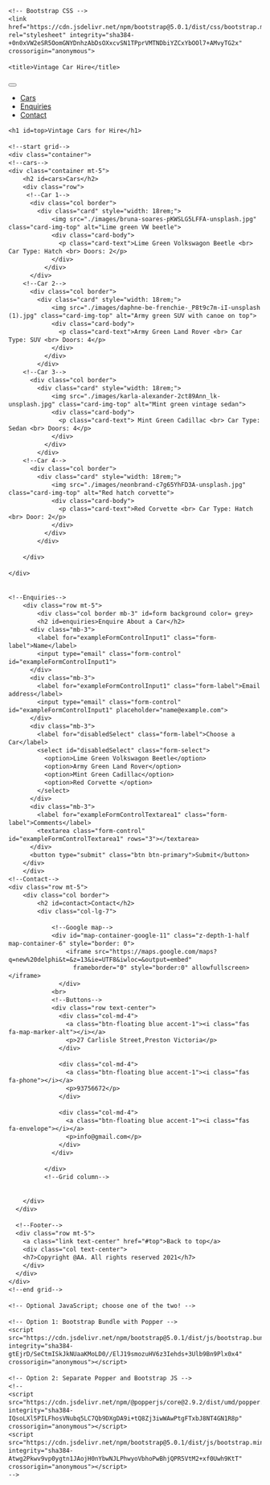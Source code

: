 <!doctype html>
<html lang="en">
  <head>
    <!-- Required meta tags -->
    <meta charset="utf-8">
    <meta name="viewport" content="width=device-width, initial-scale=1">
    <link rel="stylesheet" href="/css/mystyles.css">
    <link rel="stylesheet" href="/css/all.min.css">

    <!-- Bootstrap CSS -->
    <link href="https://cdn.jsdelivr.net/npm/bootstrap@5.0.1/dist/css/bootstrap.min.css" rel="stylesheet" integrity="sha384-+0n0xVW2eSR5OomGNYDnhzAbDsOXxcvSN1TPprVMTNDbiYZCxYbOOl7+AMvyTG2x" crossorigin="anonymous">

    <title>Vintage Car Hire</title>
  </head>
  <body>
    <!--start navigation-->
    <nav class="navbar navbar-expand-lg navbar-light bg-light">
        <div class="container-fluid">
          <a class="navbar-brand" href="#"><!--Logo-->
            <i class="fas fa-3x fa-car"></i> </a>
          <button class="navbar-toggler" type="button" data-bs-toggle="collapse" data-bs-target="#navbarNav" aria-controls="navbarNav" aria-expanded="false" aria-label="Toggle navigation">
            <span class="navbar-toggler-icon"></span>
          </button>
          <div class="collapse navbar-collapse" id="navbarNav">
            <ul class="navbar-nav">
              <li class="nav-item">
                <a class="nav-link active" aria-current="page" href="#cars">Cars</a>
              </li>
              <li class="nav-item">
                <a class="nav-link" href="#enquiries">Enquiries</a>
              </li>
              <li class="nav-item">
                <a class="nav-link" href="#contact">Contact</a>
              </li>
            </ul>
          </div>
        </div>
      </nav>
    <!--end navigation-->

    <h1 id=top>Vintage Cars for Hire</h1>

    <!--start grid-->
    <div class="container">
    <!--cars-->
    <div class="container mt-5">
        <h2 id=cars>Cars</h2>
        <div class="row">
         <!--Car 1-->
          <div class="col border">
            <div class="card" style="width: 18rem;">
                <img src="./images/bruna-soares-pKWSLG5LFFA-unsplash.jpg" class="card-img-top" alt="Lime green VW beetle">
                <div class="card-body">
                  <p class="card-text">Lime Green Volkswagon Beetle <br> Car Type: Hatch <br> Doors: 2</p>
                </div>
              </div> 
          </div>
        <!--Car 2-->
          <div class="col border"> 
            <div class="card" style="width: 18rem;">
                <img src="./images/daphne-be-frenchie-_P8t9c7m-iI-unsplash (1).jpg" class="card-img-top" alt="Army green SUV with canoe on top">
                <div class="card-body">
                  <p class="card-text">Army Green Land Rover <br> Car Type: SUV <br> Doors: 4</p>
                </div>
              </div>
            </div>
        <!--Car 3-->
          <div class="col border">
            <div class="card" style="width: 18rem;">
                <img src="./images/karla-alexander-2ct89Ann_lk-unsplash.jpg" class="card-img-top" alt="Mint green vintage sedan">
                <div class="card-body">
                  <p class="card-text"> Mint Green Cadillac <br> Car Type: Sedan <br> Doors: 4</p>
                </div>
              </div>
            </div>
        <!--Car 4-->
          <div class="col border">
            <div class="card" style="width: 18rem;">
                <img src="./images/neonbrand-c7g65YhFD3A-unsplash.jpg" class="card-img-top" alt="Red hatch corvette">
                <div class="card-body">
                  <p class="card-text">Red Corvette <br> Car Type: Hatch <br> Door: 2</p>
                </div>
              </div>
            </div>

        </div>

    </div>
    

    <!--Enquiries-->
        <div class="row mt-5">
            <div class="col border mb-3" id=form background color= grey>
            <h2 id=enquiries>Enquire About a Car</h2>
          <div class="mb-3">
            <label for="exampleFormControlInput1" class="form-label">Name</label>
            <input type="email" class="form-control" id="exampleFormControlInput1">
          </div>
          <div class="mb-3">
            <label for="exampleFormControlInput1" class="form-label">Email address</label>
            <input type="email" class="form-control" id="exampleFormControlInput1" placeholder="name@example.com">
          </div>
          <div class="mb-3">
            <label for="disabledSelect" class="form-label">Choose a Car</label>
            <select id="disabledSelect" class="form-select">
              <option>Lime Green Volkswagon Beetle</option>
              <option>Army Green Land Rover</option>
              <option>Mint Green Cadillac</option>
              <option>Red Corvette </option>
            </select>
          </div>
          <div class="mb-3">
            <label for="exampleFormControlTextarea1" class="form-label">Comments</label>
            <textarea class="form-control" id="exampleFormControlTextarea1" rows="3"></textarea>
          </div>
          <button type="submit" class="btn btn-primary">Submit</button>
        </div>
        </div>
    <!--Contact-->
    <div class="row mt-5">
        <div class="col border">
            <h2 id=contact>Contact</h2>
            <div class="col-lg-7">

                <!--Google map-->
                <div id="map-container-google-11" class="z-depth-1-half map-container-6" style="border: 0">
                    <iframe src="https://maps.google.com/maps?q=new%20delphi&t=&z=13&ie=UTF8&iwloc=&output=embed"
                      frameborder="0" style="border:0" allowfullscreen></iframe>
                  </div>
                <br>
                <!--Buttons-->
                <div class="row text-center">
                  <div class="col-md-4">
                    <a class="btn-floating blue accent-1"><i class="fas fa-map-marker-alt"></i></a>
                    <p>27 Carlisle Street,Preston Victoria</p>
                  </div>
          
                  <div class="col-md-4">
                    <a class="btn-floating blue accent-1"><i class="fas fa-phone"></i></a>
                    <p>93756672</p>
                  </div>
          
                  <div class="col-md-4">
                    <a class="btn-floating blue accent-1"><i class="fas fa-envelope"></i></a>
                    <p>info@gmail.com</p>
                  </div>
                </div>
          
              </div>
              <!--Grid column-->
                 

        </div>
      </div>

      <!--Footer-->
      <div class="row mt-5">
        <a class="link text-center" href="#top">Back to top</a>
        <div class="col text-center">
        <h7>Copyright @AA. All rights reserved 2021</h7>
        </div>
      </div>
    </div>
    <!--end grid-->
 
    <!-- Optional JavaScript; choose one of the two! -->

    <!-- Option 1: Bootstrap Bundle with Popper -->
    <script src="https://cdn.jsdelivr.net/npm/bootstrap@5.0.1/dist/js/bootstrap.bundle.min.js" integrity="sha384-gtEjrD/SeCtmISkJkNUaaKMoLD0//ElJ19smozuHV6z3Iehds+3Ulb9Bn9Plx0x4" crossorigin="anonymous"></script>

    <!-- Option 2: Separate Popper and Bootstrap JS -->
    <!--
    <script src="https://cdn.jsdelivr.net/npm/@popperjs/core@2.9.2/dist/umd/popper.min.js" integrity="sha384-IQsoLXl5PILFhosVNubq5LC7Qb9DXgDA9i+tQ8Zj3iwWAwPtgFTxbJ8NT4GN1R8p" crossorigin="anonymous"></script>
    <script src="https://cdn.jsdelivr.net/npm/bootstrap@5.0.1/dist/js/bootstrap.min.js" integrity="sha384-Atwg2Pkwv9vp0ygtn1JAojH0nYbwNJLPhwyoVbhoPwBhjQPR5VtM2+xf0Uwh9KtT" crossorigin="anonymous"></script>
    -->
  </body>
</html>
